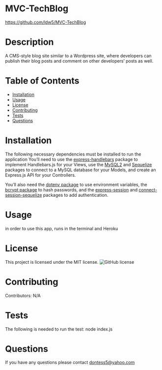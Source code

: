 # MVC-TechBlog
https://github.com/ldw5/MVC-TechBlog
# Description
A CMS-style blog site similar to a Wordpress site, where developers can publish their blog posts and comment on other developers’ posts as well.
# Table of Contents
* [Installation](#installation)
* [Usage](#usage)
* [License](#license)
* [Contributing](#contributing)
* [Tests](#tests)
* [Questions](#questions)
# Installation
The following necessary dependencies must be installed to run the application
You’ll need to use the [express-handlebars](https://www.npmjs.com/package/express-handlebars) package to implement Handlebars.js for your Views, use the [MySQL2](https://www.npmjs.com/package/mysql2) and [Sequelize](https://www.npmjs.com/package/sequelize) packages to connect to a MySQL database for your Models, and create an Express.js API for your Controllers.

You’ll also need the [dotenv package](https://www.npmjs.com/package/dotenv) to use environment variables, the [bcrypt package](https://www.npmjs.com/package/bcrypt) to hash passwords, and the [express-session](https://www.npmjs.com/package/express-session) and [connect-session-sequelize](https://www.npmjs.com/package/connect-session-sequelize) packages to add authentication.
# Usage
in order to use this app, runs in the terminal and Heroku
# License
This project is licensed under the MIT license.
![GitHub license](https://img.shields.io/badge/license-MIT-blue.svg)
# Contributing
Contributors: N/A
# Tests
The following is needed to run the test: node index.js
# Questions
If you have any questions please contact dontess5@yahoo.com